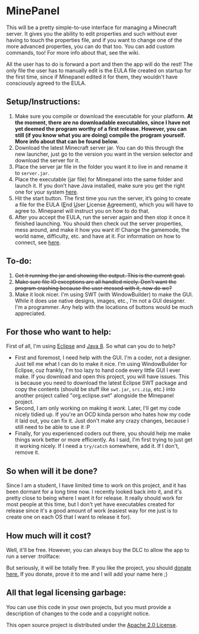 # MinePanel 
This will be a pretty simple-to-use interface for managing a Minecraft server. It gives you the ability to edit properties and such without ever having to touch the properties file, and if you want to change one of the more advanced properties, you can do that too. You can add custom commands, too! For more info about that, see the wiki.

All the user has to do is forward a port and then the app will do the rest! The only file the user has to manually edit is the EULA file created on startup for the first time, since if Minepanel edited it for them, they wouldn't have consciously agreed to the EULA.

## Setup/Instructions:
1. Make sure you compile or download the executable for your platform. **At the moment, there are no downloadable executables, since I have not yet deemed the program worthy of a first release. However, you can still (if you know what you are doing) compile the program yourself. More info about that can be found below.**
2. Download the latest Minecraft server jar. You can do this through the new launcher, just go to the version you want in the version selector and download the server for it.
3. Place the server jar file in the folder you want it to live in and rename it to `server.jar`.
4. Place the executable (jar file) for Minepanel into the same folder and launch it. If you don’t have Java installed, make sure you get the right one for your system [here](https://www.java.com).
5. Hit the start button. The first time you run the server, it’s going to create a file for the EULA (<u>E</u>nd <u>U</u>ser <u>L</u>icense <u>A</u>greement), which you will have to agree to. Minepanel will instruct you on how to do that.
6. After you accept the EULA, run the server again and then stop it once it finished launching. You should then check out the server properties, mess around, and make it how you want it! Change the gamemode, the world name, difficulty, etc. and have at it. For information on how to connect, see [here](http://minecraft.gamepedia.com/Tutorials/Setting_up_a_server#Connect_to_the_Minecraft_server).

## To-do:
1. ~~Get it running the jar and showing the output. This is the current goal.~~
2. ~~Make sure file IO exceptions are all handled nicely. Don't want the program crashing because the user messed with it, now do we?~~
3. Make it look nicer. I'm using SWT (with WindowBuilder) to make the GUI. While it does use native designs, images, etc., I'm not a GUI designer. I'm a programmer. Any help with the locations of buttons would be much appreciated.

## For those who want to help:
First of all, I'm using [Eclipse](http://www.eclipse.org) and [Java 8](https://www.java.com/en/).
So what can you do to help?
- First and foremost, I need help with the GUI. I'm a coder, not a designer. Just tell me what I can do to make it nice. I'm using WindowBuilder for Eclipse, cuz frankly, I'm too lazy to hand code every little GUI I ever make. If you download and open this project, you will have issues. This is because you need to download the latest Eclipse SWT package and copy the contents (should be stuff like `swt.jar`, `src.zip`, etc.) into another project called "org.eclipse.swt" alongside the Minepanel project.
- Second, I am only working on making it *work*. Later, I'll get my code nicely tidied up. If you're an OCD kinda person who hates how my code it laid out, you can fix it. Just don't make any crazy changes, because I still need to be able to use it :P
- Finally, for you experienced coders out there, you should help me make things work better or more efficiently. As I said, I'm first trying to just get it working nicely. If I need a `try/catch` somewhere, add it. If I don't, remove it.

## So when will it be done?
Since I am a student, I have limited time to work on this project, and it has been dormant for a long time now. I recently looked back into it, and it's pretty close to being where I want it for release. It really should work for most people at this time, but I don't yet have executables created for release since it's a good amount of work (easiest way for me just is to create one on each OS that I want to release it for).

## How much will it cost?
Well, it'll be free. However, you can always buy the DLC to allow the app to run a server :trollface:

But seriously, it will be totally free. If you like the project, you should [donate here.](https://secure2.wish.org/site/SPageServer?pagename=donate&chid=100-000) If you donate, prove it to me and I will add your name here ;)

## All that legal licensing garbage:
You can use this code in your own projects, but you must provide a description of changes to the code and a copyright notice.

This open source project is distributed under the [Apache 2.0 License](https://github.com/WillEccles/MinePanel/blob/master/LICENSE.txt).

